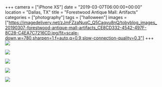 +++
camera = ["iPhone XS"]
date = "2019-03-07T06:00:00+00:00"
location = "Dallas, TX"
title = "Forestwood Antique Mall: Artifacts"
categories = ["photography"]
tags = ["halloween"]
images = ["https://imagedelivery.net/zJmFZzaNuqC_Q5Caqyu8nQ/tobyblog_images_20190307-forestwood-antique-mall-artifacts_CE8CD332-4542-497F-8C28-C4EA7C7216CD.jpg/fit=scale-down,w=780,sharpen=1,f=auto,q=0.9,slow-connection-quality=0.3"]
+++
![](https://imagedelivery.net/zJmFZzaNuqC_Q5Caqyu8nQ/tobyblog_images_20190307-forestwood-antique-mall-artifacts_CE8CD332-4542-497F-8C28-C4EA7C7216CD.jpg/fit=scale-down,w=780,sharpen=1,f=auto,q=0.9,slow-connection-quality=0.3)
<!--more-->
![](https://imagedelivery.net/zJmFZzaNuqC_Q5Caqyu8nQ/tobyblog_images_remote_cloudinary_22f5c22c_9E4BAB17-DCBD-4E21-BBE6-21F429BEA162.jpg/fit=scale-down,w=780,sharpen=1,f=auto,q=0.9,slow-connection-quality=0.3)

![](https://imagedelivery.net/zJmFZzaNuqC_Q5Caqyu8nQ/tobyblog_images_remote_cloudinary_5584568d_907FB25E-9B68-43F6-A37C-E37E29DDE0C3.jpg/fit=scale-down,w=780,sharpen=1,f=auto,q=0.9,slow-connection-quality=0.3)

![](https://imagedelivery.net/zJmFZzaNuqC_Q5Caqyu8nQ/tobyblog_images_remote_cloudinary_3363aa4a_A4C4C14C-2825-444F-8C34-F6A06F07E4D5.jpg/fit=scale-down,w=780,sharpen=1,f=auto,q=0.9,slow-connection-quality=0.3)

![](https://imagedelivery.net/zJmFZzaNuqC_Q5Caqyu8nQ/tobyblog_images_remote_cloudinary_678b68cf_8C195F3B-6781-4D66-8EEE-CB14D1D7426D.jpg/fit=scale-down,w=780,sharpen=1,f=auto,q=0.9,slow-connection-quality=0.3)
